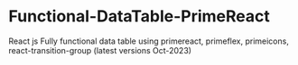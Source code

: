 # Functional-DataTable-PrimeReact
React js Fully functional data table using primereact, primeflex, primeicons, react-transition-group (latest versions Oct-2023)

